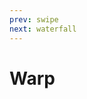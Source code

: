 ```yaml
---
prev: swipe
next: waterfall
---
```


# Warp

<ClientOnly>
   <demos-transitions-Warp />
</ClientOnly>

